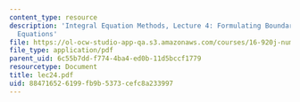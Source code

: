 ```yaml
---
content_type: resource
description: 'Integral Equation Methods, Lecture 4: Formulating Boundary Integral
  Equations'
file: https://ol-ocw-studio-app-qa.s3.amazonaws.com/courses/16-920j-numerical-methods-for-partial-differential-equations-sma-5212-spring-2003/884716526199fb9b5373cefc8a233997_lec24.pdf
file_type: application/pdf
parent_uid: 6c55b7dd-f774-4ba4-ed0b-11d5bccf1779
resourcetype: Document
title: lec24.pdf
uid: 88471652-6199-fb9b-5373-cefc8a233997
---
```

